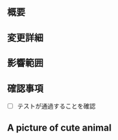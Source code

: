 ## 概要

<!-- 変更の目的や内容を簡潔に記述。-->

## 変更詳細

<!-- 変更の内容を詳細に記述、特にレビューして欲しい点に重点を置く -->

## 影響範囲

<!-- main以外は省略可 -->
<!-- 利用者影響がある場合、記述 -->

## 確認事項

<!-- 現在はテスト未導入なので、スキップ可 -->

- [ ] テストが通過することを確認

## A picture of cute animal

<!-- レビュアーが癒やされるかわいい動物の写真もしくはリンク -->
